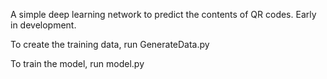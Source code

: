 A simple deep learning network to predict the contents of QR codes. Early in development. 

To create the training data, run GenerateData.py

To train the model, run model.py
